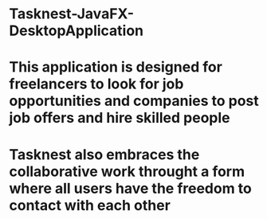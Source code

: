 # Tasknest-JavaFX-DesktopApplication
# This application is designed for freelancers to look for job opportunities and companies to post job offers and hire skilled people
# Tasknest also embraces the collaborative work throught a form where all users have the freedom to contact with each other
